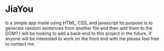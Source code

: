 # JiaYou
Is a simple app made using HTML, CSS, and javascript its purpose is to generate random sentences from another file and then add them to the DOM? I will be looking to add a back-end to this project in the future, if anyone will be interested to work on the front end with me please feel free to contact me.
